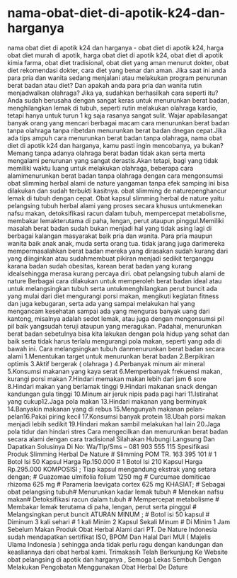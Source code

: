 # nama-obat-diet-di-apotik-k24-dan-harganya
nama obat diet di apotik k24 dan harganya - obat diet di apotik k24, harga obat diet murah di apotik, harga obat diet di apotik k24, obat diet di apotik kimia farma, obat diet tradisional, obat diet yang aman menurut dokter, obat diet rekomendasi dokter, cara diet yang benar dan aman.  Jika saat ini anda para pria dan wanita sedang menjalani atau melakukan program penurunan berat badan atau diet? Dan apakah anda para pria dan wanita rutin menjadwalkan olahraga? Jika ya, sudahkan berhasilkah cara seperti itu?   Anda sudah berusaha dengan sangat keras untuk menurunkan berat badan, menghilangkan lemak di tubuh,    seperti rutin melakukan olahraga kardio, tetapi hanya untuk turun 1 kg saja rasanya sangat sulit. Wajar apabilasangat banyak orang yang mencari berbagai macam cara menurunkan berat badan tanpa olahraga tanpa ribetdan menurunkan berat badan dnegan cepat.Jika ada tips ampuh cara menurunkan berat badan tanpa olahraga, nama obat diet di apotik k24 dan harganya, kamu pasti ingin mencobanya, ya bukan? Memang tanpa adanya olahraga berat badan tidak akan serta merta mengalami penurunan yang sangat derastis.Akan tetapi, bagi yang tidak memiliki waktu luang untuk melakukan olahraga, beberapa cara alamimenurunkan berat badan tanpa olahraga dengan cara mengonsumsi obat slimming herbal alami de nature yangaman tanpa efek samping ini bisa dilakukan dan sudah terbukti kasitnya. obat slimming de naturepenghancur lemak di tubuh dengan cepat.   Obat kapsul slimming herbal de nature yaitu pelangsing tubuh herbal alami yang proses secara khusus untukmenekan nafsu makan, detoksifikasi racun dalam tubuh, mempercepat metabolisme, membakar lemakterutama di paha, lengan, perut ataupun pinggul.Memiliki masalah berat badan sudah bukan menjadi hal yang tidak asing lagi di berbagai kalangan masyarakat baik pria dan wanita. Para pria maupun wanita baik anak anak, muda serta orang tua. tidak jarang juga darimereka mempermasalahkan berat badan mereka yang dirasakan sudah kurang dari yang diinginkan atau sudahmembuat pikiran menjadi sedikit terganggu karana badan sudah obesitas, karean berat badan yang kurang idealsehingga merasa kurang percaya diri. obat pelangsing tubuh alami de nature    Berbagai cara dilakukan untuk memperoleh berat badan ideal atau untuk melangsingkan tubuh serta untukmenghilangkan perut buncit ada yang mulai dari diet mengurangi porsi makan, mengikuti kegiatan fitness dan juga kebugaran, serta ada yang sampai melakukan hal yang mengancam kesehatan sampai ada yang menguras banyak uang dari kantong, misalnya adalah sedot lemak, atau juga dengan mengonsumsi pil pil baik yangsudah teruji ataupun yang meragukan. Padahal, menurunkan berat badan sebetulnya bisa kita lakukan dengan pola hidup yang sehat dan baik serta tidak harus terlalu mengurangi pola makan, seperti yang ada di bawah ini.   Cara melangsingkan tubuh danmenurunkan berat badan secara alami   1.Menentukan target untuk menurunkan berat badan 2.Berpikiran optimis 3.Aktif bergerak ( olahraga ) 4.Perbanyak minum air mineral 5.Konsumsi makanan yang kaya serat 6.Memperbanyak frekuensi makan, kurangi porsi makan 7.Hindari memakan makan lebih dari jam 6 sore 8.Hindari makan yang berlamak tinggi 9.Hindari makanan snack dengan kandungan gula tinggi 10.Minum air jeruk nipis pada pagi hari 11.Istirahat yang cukup12.Jaga pola makan 13.Hindari makanan yang berminyak 14.Banyakin makanan yang di rebus 15.Mengunyah makanan pelan-pelan16.Pakai piring kecil 17.Konsumsi banyak protein 18.Ubah porsi makan menjadi lebih sedikit 19.Hindari makan sambil melakukan hal lain 20.Jaga pola tidur dan hindari stres    Cara mengecilkan dan menurunkan berat badan secara alami dengan cara tradisional  Silahakan Hubungi Langsung Dan Dapatkan Solusinya Di No: Wa/Tlp/Sms  – 081 903 555 115    Spesifikasi Produk Slimming Herbal De Nature   # Slimming POM TR. 163 395 101 # 1 Botol Isi 50 Kapsul Harga Rp.150.000 # 1 Botol Isi 210 Kapsul Harga Rp.295.000    KOMPOSISI ;   Tiap kapsul mengandung ekstrak yang setara dengan; # Guazomae ulmifolia folium 1250 mg # Curcumae domiticae rhizoma 625 mg # Parameria laevigata cortex 625 mg   KHASIAT; # Sebagai obat pelangsing tubuh# Menurunkan kadar lemak tubuh # Menekan nafsu makan# Detoksifikasi racun dalam tubuh # Mempercepat metabolisme # Membakar lemak terutama di paha, lengan, perut serta pinggul # Melangsingkan perut buncit  ATURAN MINUM ; # Botol isi 50 kapsul # Diminum 3 kali sehari # 1 kali Minim 2 Kapsul Sekali Minum # Di Minim 1 Jam Sebelum Makan    Produk Obat Herbal Alami dari PT. De Nature Indonesia sudah mendapatkan sertifikat ISO, BPOM Dan Halal Dari MUI ( Majelis Ulama Indonesia ) sehingga anda tidak perlu ragu dengan kandungan dan keasliannya dari obat herbal kami.  Trimakasih Telah Berkunjung Ke Website obat pelangsing di apotik dan harganya , Semoga Lekas Sembuh Dengan Melakukan Pengobatan Menggunakan Obat Herbal De Dature
